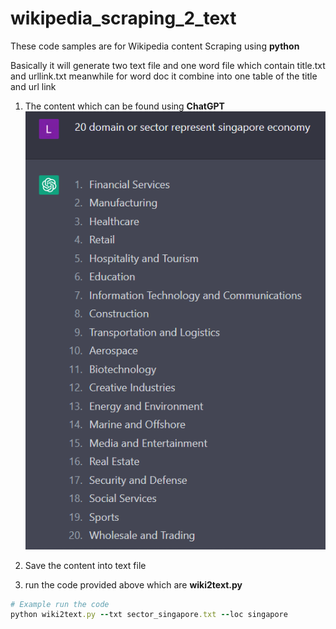 # wikipedia_scraping_2_text

These code samples are for Wikipedia content Scraping using **python**

Basically it will generate two text file and one word file which contain
title.txt and urllink.txt meanwhile for word doc it combine into one table
of the title and url link

1. The content which can be found using **ChatGPT** 
![content of ChatGPT!](chatgpt.png "Content")

2. Save the content into text file
3. run the code provided above which are **wiki2text.py**


```ruby
# Example run the code
python wiki2text.py --txt sector_singapore.txt --loc singapore
```


